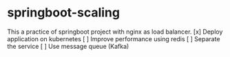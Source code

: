 # springboot-scaling

This a practice of springboot project with nginx as load balancer.
[x] Deploy application on kubernetes
[ ] Improve performance using redis
[ ] Separate the service
[ ] Use message queue (Kafka)
